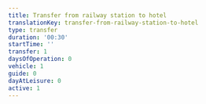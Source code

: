 ```yaml
---
title: Transfer from railway station to hotel
translationKey: transfer-from-railway-station-to-hotel
type: transfer
duration: '00:30'
startTime: ''
transfer: 1
daysOfOperation: 0
vehicle: 1
guide: 0
dayAtLeisure: 0
active: 1
---
```


